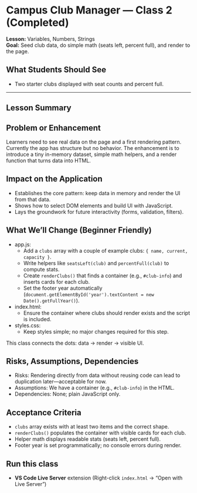 # Campus Club Manager — Class 2 (Completed)

**Lesson:** Variables, Numbers, Strings  
**Goal:** Seed club data, do simple math (seats left, percent full), and render to the page.

## What Students Should See

- Two starter clubs displayed with seat counts and percent full.

---

## Lesson Summary

## Problem or Enhancement

Learners need to see real data on the page and a first rendering pattern. Currently the app has structure but no behavior. The enhancement is to introduce a tiny in-memory dataset, simple math helpers, and a render function that turns data into HTML.

## Impact on the Application

- Establishes the core pattern: keep data in memory and render the UI from that data.
- Shows how to select DOM elements and build UI with JavaScript.
- Lays the groundwork for future interactivity (forms, validation, filters).

## What We’ll Change (Beginner Friendly)

- app.js:
  - Add a `clubs` array with a couple of example clubs: `{ name, current, capacity }`.
  - Write helpers like `seatsLeft(club)` and `percentFull(club)` to compute stats.
  - Create `renderClubs()` that finds a container (e.g., `#club-info`) and inserts cards for each club.
  - Set the footer year automatically (`document.getElementById('year').textContent = new Date().getFullYear()`).
- index.html:
  - Ensure the container where clubs should render exists and the script is included.
- styles.css:
  - Keep styles simple; no major changes required for this step.

This class connects the dots: data → render → visible UI.

## Risks, Assumptions, Dependencies

- Risks: Rendering directly from data without reusing code can lead to duplication later—acceptable for now.
- Assumptions: We have a container (e.g., `#club-info`) in the HTML.
- Dependencies: None; plain JavaScript only.

## Acceptance Criteria

- `clubs` array exists with at least two items and the correct shape.
- `renderClubs()` populates the container with visible cards for each club.
- Helper math displays readable stats (seats left, percent full).
- Footer year is set programmatically; no console errors during render.

## Run this class

- **VS Code Live Server** extension (Right-click `index.html` → “Open with Live Server”)

